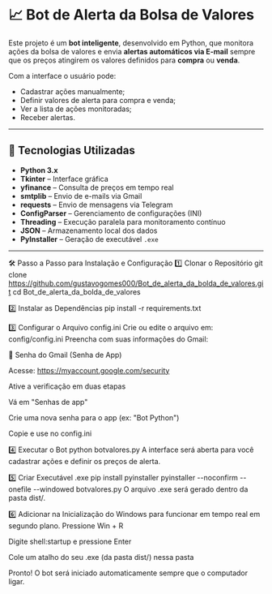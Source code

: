 # 📈 Bot de Alerta da Bolsa de Valores

Este projeto é um **bot inteligente**, desenvolvido em Python, que monitora ações da bolsa de valores e envia **alertas automáticos via E-mail** sempre que os preços atingirem os valores definidos para **compra** ou **venda**.

Com a interface o usuário pode:
- Cadastrar ações manualmente;
- Definir valores de alerta para compra e venda;
- Ver a lista de ações monitoradas;
- Receber alertas.

---

## 🚀 Tecnologias Utilizadas

- **Python 3.x**
- **Tkinter** – Interface gráfica
- **yfinance** – Consulta de preços em tempo real
- **smtplib** – Envio de e-mails via Gmail
- **requests** – Envio de mensagens via Telegram
- **ConfigParser** – Gerenciamento de configurações (INI)
- **Threading** – Execução paralela para monitoramento contínuo
- **JSON** – Armazenamento local dos dados
- **PyInstaller** – Geração de executável `.exe`

---

🛠️ Passo a Passo para Instalação e Configuração
1️⃣ Clonar o Repositório
git clone https://github.com/gustavogomes000/Bot_de_alerta_da_bolda_de_valores.git
cd Bot_de_alerta_da_bolda_de_valores


2️⃣ Instalar as Dependências
pip install -r requirements.txt

3️⃣ Configurar o Arquivo config.ini
Crie ou edite o arquivo em:
config/config.ini
Preencha com suas informações do Gmail:

🔹 Senha do Gmail (Senha de App)

Acesse: https://myaccount.google.com/security

Ative a verificação em duas etapas

Vá em "Senhas de app"

Crie uma nova senha para o app (ex: "Bot Python")

Copie e use no config.ini

4️⃣ Executar o Bot
python botvalores.py
A interface será aberta para você cadastrar ações e definir os preços de alerta.

5️⃣ Criar Executável .exe
pip install pyinstaller
pyinstaller --noconfirm --onefile --windowed botvalores.py
O arquivo .exe será gerado dentro da pasta dist/.

6️⃣ Adicionar na Inicialização do Windows para funcionar em tempo real em segundo plano.
Pressione Win + R

Digite shell:startup e pressione Enter

Cole um atalho do seu .exe (da pasta dist/) nessa pasta

Pronto! O bot será iniciado automaticamente sempre que o computador ligar.


